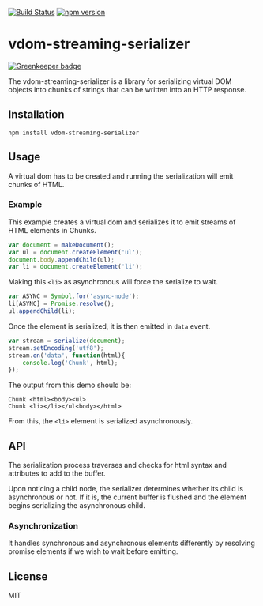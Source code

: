 [![Build Status](https://travis-ci.org/donejs/vdom-streaming-serializer.png?branch=master)](https://travis-ci.org/donejs/vdom-streaming-serializer)
[![npm version](https://badge.fury.io/js/vdom-streaming-serializer.svg)](https://badge.fury.io/js/vdom-streaming-serializer)

# vdom-streaming-serializer

[![Greenkeeper badge](https://badges.greenkeeper.io/donejs/vdom-streaming-serializer.svg)](https://greenkeeper.io/)

The vdom-streaming-serializer is a library for serializing virtual DOM objects into chunks of strings that can be written into an HTTP response.

## Installation

```
npm install vdom-streaming-serializer
```

## Usage

A virtual dom has to be created and running the serialization will emit chunks of HTML.

### Example

This example creates a virtual dom and serializes it to emit streams of HTML elements in Chunks.

```js
var document = makeDocument();
var ul = document.createElement('ul');
document.body.appendChild(ul);
var li = document.createElement('li');
```

Making this `<li>` as asynchronous will force the serialize to wait.

```js
var ASYNC = Symbol.for('async-node');
li[ASYNC] = Promise.resolve();
ul.appendChild(li);
```

Once the element is serialized, it is then emitted in `data` event.

```js
var stream = serialize(document);
stream.setEncoding('utf8');
stream.on('data', function(html){
	console.log('Chunk', html);
});
```

The output from this demo should be:

```
Chunk <html><body><ul>
Chunk <li></li></ul<body></html>
```

From this, the `<li>` element is serialized asynchronously.


## API

The serialization process traverses and checks for html syntax and attributes to add to the buffer.

Upon noticing a child node, the serializer determines whether its child is asynchronous or not. If it is, the current buffer is flushed and the element begins serializing the asynchronous child.

### Asynchronization

It handles synchronous and asynchronous elements differently by resolving promise elements if we wish to wait before emitting.

## License

MIT

